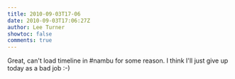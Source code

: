 ```yaml
---
title: 2010-09-03T17-06
date: 2010-09-03T17:06:27Z
author: Lee Turner
showtoc: false
comments: true
---
```


Great, can't load timeline in #nambu for some reason. I think I'll just give up today as a bad job :-)

